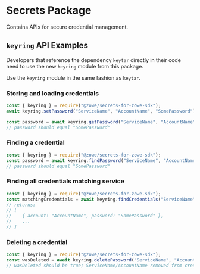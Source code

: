 # Secrets Package

Contains APIs for secure credential management.

## `keyring` API Examples

Developers that reference the dependency `keytar` directly in their code need to use the new `keyring` module from this package.

Use the `keyring` module in the same fashion as `keytar`.

### Storing and loading credentials

```js
const { keyring } = require("@zowe/secrets-for-zowe-sdk");
await keyring.setPassword("ServiceName", "AccountName", "SomePassword");

const password = await keyring.getPassword("ServiceName", "AccountName");
// password should equal "SomePassword"
```

### Finding a credential

```js
const { keyring } = require("@zowe/secrets-for-zowe-sdk");
const password = await keyring.findPassword("ServiceName", "AccountName");
// password should equal "SomePassword"
```

### Finding all credentials matching service

```js
const { keyring } = require("@zowe/secrets-for-zowe-sdk");
const matchingCredentials = await keyring.findCredentials("ServiceName");
// returns: 
// [
//    { account: "AccountName", password: "SomePassword" },
//    ...
// ]
```

### Deleting a credential

```js
const { keyring } = require("@zowe/secrets-for-zowe-sdk");
const wasDeleted = await keyring.deletePassword("ServiceName", "AccountName");
// wasDeleted should be true; ServiceName/AccountName removed from credential vault
```
